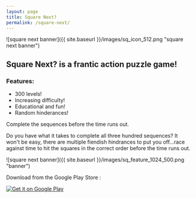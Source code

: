 ```yaml
---
layout: page
title: Square Next?
permalink: /square-next/
---
```

![square next banner]({{ site.baseurl }}/images/sq_icon_512.png "square next banner")

## Square Next? is a frantic action puzzle game!

### Features:

- 300 levels!
- Increasing difficulty!
- Educational and fun!
- Random hinderances!

 Complete the sequences before the time runs out.

Do you have what it takes to complete all three hundred sequences? It won't be easy, there are multiple fiendish hindrances to put you off...race against time to hit the squares in the correct order before the time runs out.



![square next banner]({{ site.baseurl }}/images/sq_feature_1024_500.png "banner")


Download from the Google Play Store :


<a href="https://play.google.com/store/apps/details?id=org.sturgeon.seq">
  <img alt="Get it on Google Play"
       src="https://developer.android.com/images/brand/en_generic_rgb_wo_60.png" />
</a>
